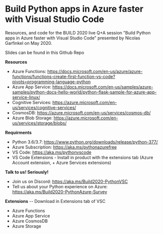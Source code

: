# Build Python apps in Azure faster with Visual Studio Code

Resources, and code for the BUILD 2020 live Q+A session "Build Python apps in Azure faster with Visual Studio Code" presented by Nicolas Garfinkel on May 2020.

Slides can be found in this Github Repo

**Resources**
- Azure Functions: https://docs.microsoft.com/en-us/azure/azure-functions/functions-create-first-function-vs-code?pivots=programming-language-python
- Azure App Service: https://docs.microsoft.com/en-us/samples/azure-samples/python-docs-hello-world/python-flask-sample-for-azure-app-service-linux/
- Cognitive Services: https://azure.microsoft.com/en-us/services/cognitive-services/
- CosmosDB: https://azure.microsoft.com/en-us/services/cosmos-db/
- Azure Blob Storage: https://azure.microsoft.com/en-us/services/storage/blobs/

**Requirments**
- Python 3.6/3.7: https://www.python.org/downloads/release/python-377/
- Azure Subscription: https://aka.ms/pythonazurefree
- VS Code: https://aka.ms/pythonvscode
- VS Code Extensions - Install in product with the extensions tab (Azure Account extension, + Azure Services extensions)

**Talk to us! Seriously!**
- Join us on Discord: https://aka.ms/Build2020-PythonVSC
- Tell us about your Python experience on Azure: https://aka.ms/Build2020-PythonAzure-Survey

**Extensions** -- Download in Extensions tab of VSC
- Azure Functions
- Azure App Service
- Azure CosmosDB
- Azure Storage
